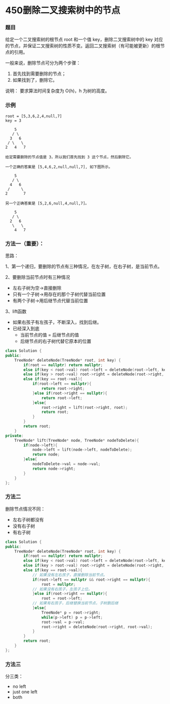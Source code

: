 # 450删除二叉搜索树中的节点

### 题目

给定一个二叉搜索树的根节点 root 和一个值 key，删除二叉搜索树中的 key 对应的节点，并保证二叉搜索树的性质不变。返回二叉搜索树（有可能被更新）的根节点的引用。

一般来说，删除节点可分为两个步骤：

1. 首先找到需要删除的节点；
2. 如果找到了，删除它。

说明： 要求算法时间复杂度为 O(h)，h 为树的高度。

### 示例

```
root = [5,3,6,2,4,null,7]
key = 3

    5
   / \
  3   6
 / \   \
2   4   7

给定需要删除的节点值是 3，所以我们首先找到 3 这个节点，然后删除它。

一个正确的答案是 [5,4,6,2,null,null,7], 如下图所示。

    5
   / \
  4   6
 /     \
2       7

另一个正确答案是 [5,2,6,null,4,null,7]。

    5
   / \
  2   6
   \   \
    4   7
```

### 方法一（重要）：

思路：

1、第一个递归，要删除的节点有三种情况，在左子树，在右子树，是当前节点。

2、要删除当前节点时有三种情况

- 左右子树为空->直接删除
- 只有一个子树->用存在的那个子树代替当前位置
- 有两个子树->用后继节点代替当前位置

3、lift函数

- 如果右孩子有左孩子，不断深入，找到后继。
- 已经深入到底
  - 当前节点的值 = 后继节点的值
  - 后继节点的右子树代替它原本的位置

```c++
class Solution {
public:
    TreeNode* deleteNode(TreeNode* root, int key) {
        if(root == nullptr) return nullptr;
        else if(key < root->val) root->left = deleteNode(root->left, key);
        else if(key > root->val) root->right = deleteNode(root->right, key);
        else if(key == root->val){
            if(root->left == nullptr){
                return root->right;
            }else if(root->right == nullptr){
                return root->left;
            }else{
                root->right = lift(root->right, root);
                return root;
            }
        }
        return root;
    }
private:
    TreeNode* lift(TreeNode* node, TreeNode* nodeToDelete){
        if(node->left){
            node->left = lift(node->left, nodeToDelete);
            return node;
        }else{
            nodeToDelete->val = node->val;
            return node->right;
        }
    }
};
```

### 方法二

删除节点情况不同：

- 左右子树都没有
- 没有右子树
- 有右子树

```c++
class Solution {
public:
    TreeNode* deleteNode(TreeNode* root, int key) {
        if(root == nullptr) return nullptr;
        else if(key < root->val) root->left = deleteNode(root->left, key);
        else if(key > root->val) root->right = deleteNode(root->right, key);
        else if(key == root->val){
            // 如果没有左右孩子，直接删除当前节点。
            if(root->left == nullptr && root->right == nullptr){
                root = nullptr;
            // 如果没有右孩子，左孩子上位。
            }else if(root->right == nullptr){
                root = root->left;
            // 如果有右孩子，后继替换当前节点，子树删后继
            }else{
                TreeNode* p = root->right;
                while(p->left) p = p->left;
                root->val = p->val;
                root->right = deleteNode(root->right, root->val);
            }
        }
        return root;
    }
};
```

### 方法三

分三类：

- no left
- just one left
- both